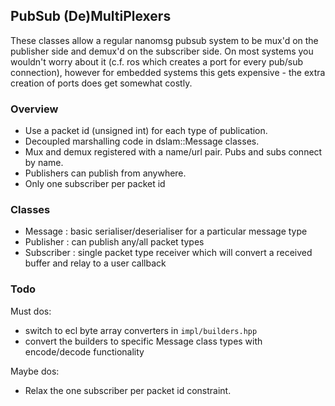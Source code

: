 ## PubSub (De)MultiPlexers

These classes allow a regular nanomsg pubsub system to be mux'd on the publisher side and demux'd
on the subscriber side. On most systems you wouldn't worry about it (c.f. ros which
creates a port for every pub/sub connection), however for embedded systems this gets expensive -
the extra creation of ports does get somewhat costly.

### Overview

* Use a packet id (unsigned int) for each type of publication.
* Decoupled marshalling code in dslam::Message<T> classes.
* Mux and demux registered with a name/url pair. Pubs and subs connect by name.
* Publishers can publish from anywhere.
* Only one subscriber per packet id

### Classes

* Message : basic serialiser/deserialiser for a particular message type
* Publisher : can publish any/all packet types
* Subscriber : single packet type receiver which will convert a received buffer and relay to a user callback

### Todo

Must dos:

* switch to ecl byte array converters in `impl/builders.hpp`
* convert the builders to specific Message class types with encode/decode functionality

Maybe dos:

* Relax the one subscriber per packet id constraint.

